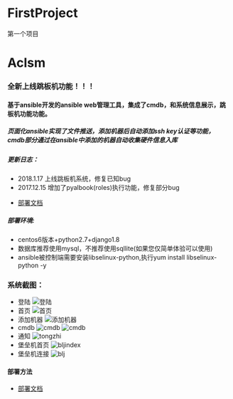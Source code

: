 # FirstProject
第一个项目
# Aclsm
### 全新上线跳板机功能！！！
#### 基于ansible开发的ansible web管理工具，集成了cmdb，和系统信息展示，跳板机功能功能。
##### 页面化ansible实现了文件推送，添加机器后自动添加ssh key认证等功能，cmdb部分通过在ansible中添加的机器自动收集硬件信息入库
##### 更新日志：
- 2018.1.17 上线跳板机系统，修复已知bug
- 2017.12.15 增加了pyalbook(roles)执行功能，修复部分bug
* [部署文档](https://gitee.com/weihaoxuan/Aclsm/wikis/pages?title=1%E3%80%81%E9%83%A8%E7%BD%B2%E6%96%B9%E6%B3%95&parent=)
##### 部署环境:
- centos6版本+python2.7+django1.8
- 数据库推荐使用mysql，不推荐使用sqllite(如果您仅简单体验可以使用)
- ansible被控制端需要安装libselinux-python,执行yum install libselinux-python -y
### 系统截图：
- 登陆
![登陆](https://gitee.com/weihaoxuan/images/raw/master/aclsm/login.jpg "login")
- 首页
![首页](https://gitee.com/weihaoxuan/images/raw/master/aclsm/index.jpg "首页")
- 添加机器
![添加机器](https://gitee.com/weihaoxuan/images/raw/master/aclsm/jiqi.jpg "添加机器")
- cmdb
![cmdb](https://gitee.com/weihaoxuan/images/raw/master/aclsm/cmdb.jpg "cmdb")
![cmdb](https://gitee.com/weihaoxuan/images/raw/master/aclsm/cmdb2.jpg "cmdb")
- 通知
![tongzhi](https://gitee.com/weihaoxuan/images/raw/master/aclsm/tonghzi.jpg "tongzhi")
- 堡垒机首页
![bljindex](https://gitee.com/weihaoxuan/images/raw/master/aclsm/bljindex.gif "bljindex")
- 堡垒机连接
![blj](https://gitee.com/weihaoxuan/images/raw/master/aclsm/blj.gif "blj")
#### 部署方法
* [部署文档](https://gitee.com/weihaoxuan/Aclsm/wikis/pages?title=1%E3%80%81%E9%83%A8%E7%BD%B2%E6%96%B9%E6%B3%95&parent=) 
